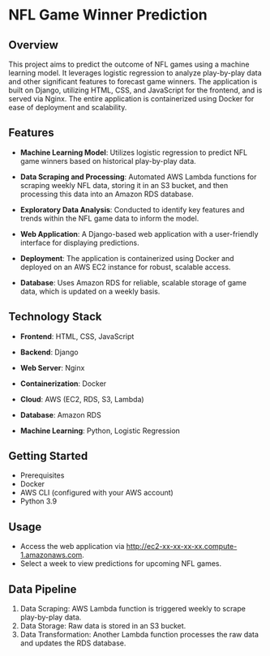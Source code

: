 # NFL Game Winner Prediction

## Overview
This project aims to predict the outcome of NFL games using a machine learning model. It leverages logistic regression to analyze play-by-play data and other significant features to forecast game winners. The application is built on Django, utilizing HTML, CSS, and JavaScript for the frontend, and is served via Nginx. The entire application is containerized using Docker for ease of deployment and scalability.

## Features
* **Machine Learning Model**: Utilizes logistic regression to predict NFL game winners based on historical play-by-play data.  
  
* **Data Scraping and Processing**: Automated AWS Lambda functions for scraping weekly NFL data, storing it in an S3 bucket, and then processing this data into an Amazon RDS database.  
  
* **Exploratory Data Analysis**: Conducted to identify key features and trends within the NFL game data to inform the model.  
  
* **Web Application**: A Django-based web application with a user-friendly interface for displaying predictions.  
  
* **Deployment**: The application is containerized using Docker and deployed on an AWS EC2 instance for robust, scalable access.  
  
* **Database**: Uses Amazon RDS for reliable, scalable storage of game data, which is updated on a weekly basis.  

## Technology Stack
* **Frontend**: HTML, CSS, JavaScript  

* **Backend**: Django  

* **Web Server**: Nginx  

* **Containerization**: Docker  

* **Cloud**: AWS (EC2, RDS, S3, Lambda)  

* **Database**: Amazon RDS  

* **Machine Learning**: Python, Logistic Regression  

## Getting Started
* Prerequisites
* Docker
* AWS CLI (configured with your AWS account)
* Python 3.9

## Usage
* Access the web application via http://ec2-xx-xx-xx-xx.compute-1.amazonaws.com.
* Select a week to view predictions for upcoming NFL games.

## Data Pipeline
1. Data Scraping: AWS Lambda function is triggered weekly to scrape play-by-play data.
2. Data Storage: Raw data is stored in an S3 bucket.
3. Data Transformation: Another Lambda function processes the raw data and updates the RDS database.
